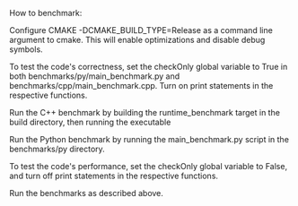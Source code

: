 How to benchmark:

Configure CMAKE -DCMAKE_BUILD_TYPE=Release as a command line argument to cmake.
This will enable optimizations and disable debug symbols.

To test the code's correctness, set the checkOnly global variable to True in
both benchmarks/py/main_benchmark.py and benchmarks/cpp/main_benchmark.cpp. Turn on print
statements in the respective functions.

Run the C++ benchmark by building the runtime_benchmark target in the build directory, then running
the executable

Run the Python benchmark by running the main_benchmark.py script in the benchmarks/py directory.

To test the code's performance, set the checkOnly global variable to False, and turn off print
statements in the respective functions.

Run the benchmarks as described above.